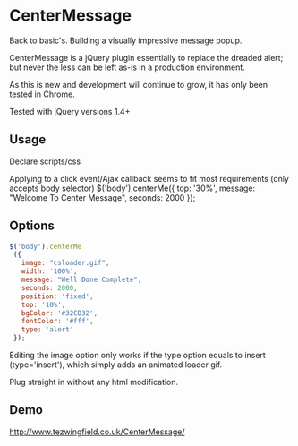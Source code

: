 CenterMessage
=============

Back to basic's. Building a visually impressive message popup.

CenterMessage is a jQuery plugin essentially to replace the dreaded alert; but never the less can be left as-is 
in a production environment.

As this is new and development will continue to grow, it has only been tested in Chrome.

Tested with jQuery versions 1.4+

## Usage

Declare scripts/css

<link href="/css/center-message.css" rel="stylesheet" />
<script src="/scripts/jquery-1.11.0.min.js"></script>
<script src="/scripts/CenterMessage.js"></script>

Applying to a click event/Ajax callback seems to fit most requirements (only accepts body selector)
$('body').centerMe({ top: '30%', message: "Welcome To Center Message", seconds: 2000 });


## Options
```javascript
$('body').centerMe
 ({ 
   image: "csloader.gif",
   width: '100%',
   message: "Well Done Complete", 
   seconds: 2000,
   position: 'fixed',
   top: '10%',
   bgColor: '#32CD32',
   fontColor: '#fff',
   type: 'alert'
 });
 ```
 
 Editing the image option only works if the type option equals to insert (type='insert'), which simply 
 adds an animated loader gif.
 
 Plug straight in without any html modification.
 
 ## Demo 
 http://www.tezwingfield.co.uk/CenterMessage/
